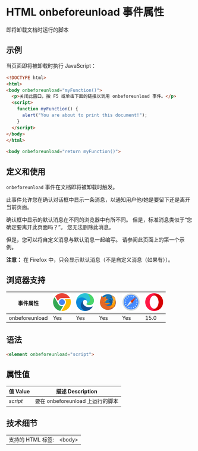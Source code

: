 HTML onbeforeunload 事件属性
===

即将卸载文档时运行的脚本

## 示例

当页面即将被卸载时执行 JavaScript：

```html idoc:preview:iframe
<!DOCTYPE html>
<html>
<body onbeforeunload="myFunction()">
  <p>关闭此窗口，按 F5 或单击下面的链接以调用 onbeforeunload 事件。</p>
  <script>
    function myFunction() {
      alert("You are about to print this document!");
    }
  </script>
</body>
</html>
```

```html
<body onbeforeunload="return myFunction()">
```

## 定义和使用

`onbeforeunload` 事件在文档即将被卸载时触发。

此事件允许您在确认对话框中显示一条消息，以通知用户他/她是要留下还是离开当前页面。

确认框中显示的默认消息在不同的浏览器中有所不同。 但是，标准消息类似于“您确定要离开此页面吗？”。 您无法删除此消息。

但是，您可以将自定义消息与默认消息一起编写。 请参阅此页面上的第一个示例。

**注意：** 在 Firefox 中，只会显示默认消息（不是自定义消息（如果有））。

## 浏览器支持

| 事件属性 | ![chrome][1] | ![edge][2] | ![firefox][3] | ![safari][4] | ![opera][5] |
| --- | --- | --- | --- | --- | --- |
| onbeforeunload  | Yes | Yes | Yes | Yes | 15.0 |
<!--rehype:style=width: 100%; display: inline-table;-->

## 语法

```html
<element onbeforeunload="script">
```

## 属性值

| 值 Value | 描述 Description |
| --- | --- |
| *script* | 要在 onbeforeunload 上运行的脚本 |
<!--rehype:style=width: 100%; display: inline-table;-->

## 技术细节

|   |   |
| ---- | ---- |
| 支持的 HTML 标签: | \<body> |
<!--rehype:style=width: 100%; display: inline-table;-->


[1]: ../assets/chrome.svg
[2]: ../assets/edge.svg
[3]: ../assets/firefox.svg
[4]: ../assets/safari.svg
[5]: ../assets/opera.svg

